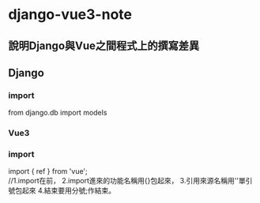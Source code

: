 # django-vue3-note
## 說明Django與Vue之間程式上的撰寫差異
## Django
### import
from django.db import models

### Vue3
### import
import { ref } from 'vue';  
//1.import在前，
2.import進來的功能名稱用{}包起來，
3.引用來源名稱用''單引號包起來
4.結束要用分號;作結束。
